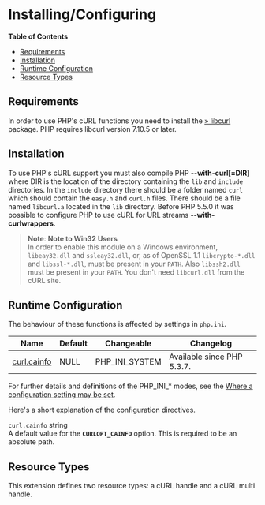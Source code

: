 Installing/Configuring
======================

**Table of Contents**

-   [Requirements](/curl/setup.html#Requirements)
-   [Installation](/curl/setup.html#Installation)
-   [Runtime Configuration](/curl/setup.html#Runtime%20Configuration)
-   [Resource Types](/curl/setup.html#Resource%20Types)

Requirements
------------

In order to use PHP's cURL functions you need to install the
<a href="http://curl.haxx.se/" class="link external">» libcurl</a>
package. PHP requires libcurl version 7.10.5 or later.

Installation
------------

To use PHP's cURL support you must also compile PHP
**--with-curl\[=DIR\]** where DIR is the location of the directory
containing the `lib` and `include` directories. In the `include`
directory there should be a folder named `curl` which should contain the
`easy.h` and `curl.h` files. There should be a file named `libcurl.a`
located in the `lib` directory. Before PHP 5.5.0 it was possible to
configure PHP to use cURL for URL streams **--with-curlwrappers**.

> **Note**: **Note to Win32 Users**  
> <span class="simpara"> In order to enable this module on a Windows
> environment, `libeay32.dll` and `ssleay32.dll`, or, as of OpenSSL 1.1
> `libcrypto-*.dll` and `libssl-*.dll`, must be present in your `PATH`.
> Also `libssh2.dll` must be present in your `PATH`. </span> <span
> class="simpara"> You don't need `libcurl.dll` from the cURL site.
> </span>

Runtime Configuration
---------------------

The behaviour of these functions is affected by settings in `php.ini`.

| Name                                                     | Default | Changeable       | Changelog                  |
|----------------------------------------------------------|---------|------------------|----------------------------|
| <a href="/curl/setup.html#" class="link">curl.cainfo</a> | NULL    | PHP\_INI\_SYSTEM | Available since PHP 5.3.7. |

For further details and definitions of the PHP\_INI\_\* modes, see the
<a href="/configuration/changes/modes.html" class="xref">Where a configuration setting may be set</a>.

Here's a short explanation of the configuration directives.

`curl.cainfo` <span class="type">string</span>  
A default value for the **`CURLOPT_CAINFO`** option. This is required to
be an absolute path.

Resource Types
--------------

This extension defines two resource types: a cURL handle and a cURL
multi handle.
